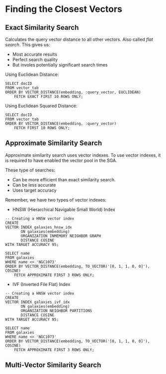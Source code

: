 # Finding the Closest Vectors

## Exact Similarity Search

Calculates the query vector distance to all other vectors. Also called _flat search_.
This gives us:

- Most accurate results
- Perfect search quality
- But involes potentially significant search times

Using Euclidean Distance:

```oracle
SELECT docID
FROM vector_tab
ORDER BY VECTOR_DISTANCE(embedding, :query_vector, EUCLIDEAN)
    FETCH EXACT FIRST 10 ROWS ONLY;
```

Using Euclidean Squared Distance:

```oracle
SELECT docID
FROM vector_tab
ORDER BY VECTOR_DISTANCE(embedding, :query_vector)
    FETCH FIRST 10 ROWS ONLY;
```

## Approximate Similarity Search

Approximate similarity search uses vector indexes. To use vector indexes, it is required to have enabled the
vector pool in the SGA.

These type of searches:

- Can be more efficient than exact similarity search.
- Can be less accurate
- Uses target accuracy

Remember, we have two types of vector indexes:

- HNSW (Hierarchical Navigable Small World) Index

```oracle
-- Creating a HNSW vector index
CREATE
VECTOR INDEX galaxies_hnsw_idx 
       ON galaxies(embedding)
       ORGANIZATION INMEMORY NEIGHBOR GRAPH
       DISTANCE COSINE
WITH TARGET ACCURACY 95;

SELECT name
FROM galaxies
WHERE name <> 'NGC1073'
ORDER BY VECTOR_DISTANCE(embedding, TO_VECTOR('[0, 1, 1, 0, 0]'), COSINE)
    FETCH APPROXIMATE FIRST 3 ROWS ONLY;
```

- IVF (Inverted File Flat) Index

```oracle
-- Creating a HNSW vector index
CREATE
VECTOR INDEX galaxies_ivf_idx 
       ON galaxies(embedding)
       ORGANIZATION NEIGHBOR PARTITIONS
       DISTANCE COSINE
WITH TARGET ACCURACY 95;

SELECT name
FROM galaxies
WHERE name <> 'NGC1073'
ORDER BY VECTOR_DISTANCE(embedding, TO_VECTOR('[0, 1, 1, 0, 0]'), COSINE)
    FETCH APPROXIMATE FIRST 3 ROWS ONLY;
```

## Multi-Vector Similarity Search

